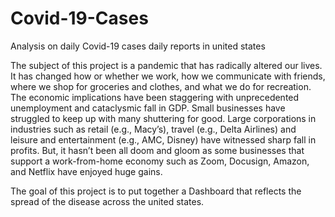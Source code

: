# Covid-19-Cases

Analysis on daily Covid-19 cases daily reports in united states

The subject of this project is a pandemic that has radically altered our lives. It has changed how or whether we work, how we communicate with friends, where we shop for groceries and clothes, and what we do for recreation. The economic implications have been staggering with unprecedented unemployment and cataclysmic fall in GDP. Small businesses have struggled to keep up with many shuttering for good. Large corporations in industries such as retail (e.g., Macy’s), travel (e.g., Delta Airlines) and leisure and entertainment (e.g., AMC, Disney) have witnessed sharp fall in profits. But, it hasn’t been all doom and gloom as some businesses that support a work-from-home economy such as Zoom, Docusign, Amazon, and Netflix have enjoyed huge gains.

The goal of this project is to put together a Dashboard that reflects the spread of the disease across the united states. 
